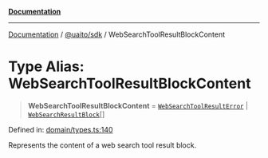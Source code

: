 [**Documentation**](../../../README.md)

***

[Documentation](../../../README.md) / [@uaito/sdk](../README.md) / WebSearchToolResultBlockContent

# Type Alias: WebSearchToolResultBlockContent

> **WebSearchToolResultBlockContent** = [`WebSearchToolResultError`](../interfaces/WebSearchToolResultError.md) \| [`WebSearchResultBlock`](../interfaces/WebSearchResultBlock.md)[]

Defined in: [domain/types.ts:140](https://github.com/elribonazo/uaito/blob/59519c0d40f515dbd89fd61e340cabe541998f9e/packages/sdk/src/domain/types.ts#L140)

Represents the content of a web search tool result block.
